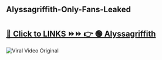 
 ## Alyssagriffith-Only-Fans-Leaked

# <h2><a href="https://clipsfans.com/Alyssagriffith&ref=git">🔗 Click to LINKS ⏩⏩ 👉 🟢 Alyssagriffith </a></h2>

<a href="https://clipsfans.com/Alyssagriffith&ref=git" rel="nofollow" data-target="animated-image.originalLink"><img src="https://i.ibb.co.com/xMMVF88/686577567.gif" alt="Viral Video Original" style="max-width: 100%; display: inline-block;" data-target="animated-image.originalImage"></a>
